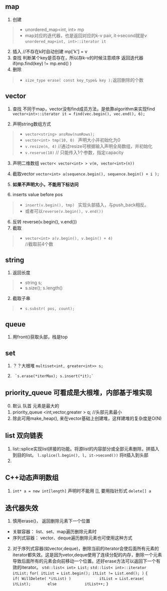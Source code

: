 
## map
1. 创建
>* unordered_map<int, int> mp
>* map对应的迭代器，也是返回对应的k-v pair, it->second就是v
`unordered_map<int, int>::iterator it`
2. 插入
//不存在k时自动创建
mp['k'] = v 
3. 查找
判断某个key是否存在，所以存k-v的时候注意顺序
返回迭代器
  if(mp.find(key) != mp.end() ) 
4. 删除
>* `size_type erase( const key_type& key );`返回删除的个数


## vector
1. 查找
不同于map，vector没有find成员方法，是依靠algorithm来实现find
`vector<int>::iterator it = find(vec.begin(), vec.end(), 6);`

2. 声明string数组方式
>* `vector<string> ansRow(numRows);`
>* `vector<int> tmp(10, 0) ` 声明大小并初始化为0
>* `v.resize(n, 4)` //通过resize可根据输入声明全局数组，并初始化
>* `v.reserve(10)` // 只能传入1个参数，指定capacity
3. 声明二维数组
`vector< vector<int> > v(m, vector<int>(n))` 

4. 截取vector
`vector<int> a(sequence.begin(), sequence.begin() + i );`
4. **如果不声明大小，不能用下标访问**

5. inserts value before pos
>*  `insert(v.begin(), tmp) `
实现头部插入，与push_back相反。
>* 或者可以`reverse(v.begin(), v.end())`
6. 反转 
reverse(v.begin(), v.end())
7. 截取
>* `vector<int> a(v.begin(), v.begin() + 4)`  
//截取前4个数

## string
1. 返回长度
>* string s; 
>* s.size(); s.length()
2. 截取子串
>* `s.substr( pos, count);`

## queue
1. 用front()获取头部，栈是top

## set
1. ？？大根堆 `multiset<int, greater<int>> s;`
2.      `s.erase(*iterMax); s.insert(*it);`

## priority_queue 可看成是大根堆，内部基于堆实现
0. 默认 队首 元素是最大的
1. priority_queue <int,vector<int>,greater<int> > q; //头部元素最小
2. 除此可用make_heap(), 来在vector基础上创建堆，这样建堆的复杂度是O(N)

## list 双向链表
1. list::splice实现list拼接的功能。将源list的内容部分或全部元素删除，拼插入到目的list。
`l.splice(l.begin(), l, it->second())` 将it插入到头部
2. 
## C++动态声明数组
1.  `int* a = new int[length]`  声明时不能用 [], 要用指针形式
    `delete[] a`
    
## 迭代器失效 
1. 慎用erase()， 返回删除元素下一个位置 
  * 关联容器： list、set、map遍历删除元素时
  * 序列式容器： vector、deque遍历删除元素也可使用这种方式
2. 对于序列式容器(如vector,deque)，删除当前的iterator会使后面所有元素的iterator都失效。这是因为vetor,deque使用了连续分配的内存，删除一个元素导致后面所有的元素会向前移动一个位置。还好erase方法可以返回下一个有效的iterator。
`std::list< int> List;`
`std::list< int>::iterator itList;`
`for( itList = List.begin(); itList != List.end(); )`
`{`
`      if( WillDelete( *itList) )`
`            itList = List.erase( itList);`
`       else`
`            itList++;`
`}`
